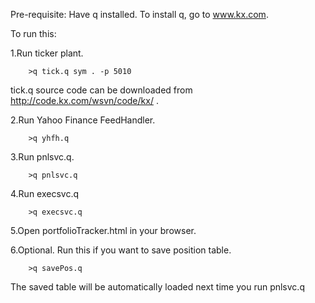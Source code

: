 Pre-requisite: Have q installed. To install q, go to www.kx.com.


To run this:

1.Run ticker plant.

        >q tick.q sym . -p 5010
        
tick.q source code can be downloaded from http://code.kx.com/wsvn/code/kx/ .

2.Run Yahoo Finance FeedHandler. 

        >q yhfh.q 
 

3.Run pnlsvc.q.

        >q pnlsvc.q

4.Run execsvc.q

        >q execsvc.q
        
5.Open portfolioTracker.html in your browser.

6.Optional. Run this if you want to save position table.

        >q savePos.q
        
  The saved table will be automatically loaded next time you run pnlsvc.q
